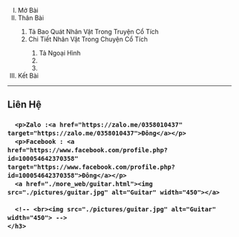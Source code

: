 <!DOCTYPE html>
<html lang="vi">
  <head>
    <meta charset="UTF-8" />
    <meta name="viewport" content="width=device-width, initial-scale=1.0" />
    <title>Mới Học Web</title>
  </head>
  <body>
    <ol type="I">
      <li>Mở Bài</i></li>
      <li>Thân Bài</li>
      <ol>
        <li>Tả Bao Quát Nhân Vật Trong Truyện Cổ Tích</li>
        <li>Chi Tiết Nhân Vật Trong Chuyện Cổ Tích</li>
        <ol>
          <li>Tả Ngoại Hình</li>
          <li></li>
          <li></li>
        </ol>
      </ol>
      <!-- <hr> -->
      <li>Kết Bài</li>
    </ol>
    <hr>
    <h2>Liên Hệ</h2>
    <h3>
      
      <p>Zalo :<a href="https://zalo.me/0358010437" target="https://zalo.me/0358010437">Đông</a></p>
      <p>Facebook : <a href="https://www.facebook.com/profile.php?id=100054642370358" target="https://www.facebook.com/profile.php?id=100054642370358">Đông</a></p>
      <a href="./more_web/guitar.html"><img src="./pictures/guitar.jpg" alt="Guitar" width="450"></a>
      
      <!-- <br><img src="./pictures/guitar.jpg" alt="Guitar" width="450"> -->
    </h3>

  </body>
</html>
